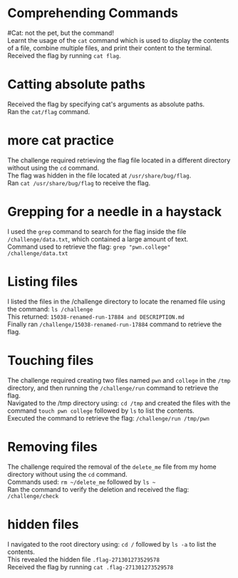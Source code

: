 # Comprehending Commands

#Cat: not the pet, but the command!  
Learnt the usage of the `cat` command which is used to display the contents of a file, combine multiple files, and print their content to the terminal.  
Received the flag by running `cat flag`.  

# Catting absolute paths
Received the flag by specifying cat's arguments as absolute paths.  
Ran the `cat/flag` command. 

# more cat practice
The challenge required retrieving the flag file located in a different directory without using the `cd` command.  
The flag was hidden in the file located at `/usr/share/bug/flag`.  
Ran `cat /usr/share/bug/flag` to receive the flag.

# Grepping for a needle in a haystack
I used the `grep` command to search for the flag inside the file `/challenge/data.txt`, which contained a large amount of text.  
Command used to retrieve the flag: `grep "pwn.college" /challenge/data.txt`   

# Listing files
I listed the files in the /challenge directory to locate the renamed file using the command: `ls /challenge`  
This returned: `15038-renamed-run-17884 and DESCRIPTION.md`  
Finally ran `/challenge/15038-renamed-run-17884` command to retrieve the flag.  

# Touching files
The challenge required creating two files named `pwn` and `college` in the `/tmp` directory, and then running the `/challenge/run` command to retrieve the flag.  
Navigated to the /tmp directory using: `cd /tmp` and created the files with the command `touch pwn college` followed by `ls` to list the contents.  
Executed the command to retrieve the flag: `/challenge/run /tmp/pwn`  

# Removing files
The challenge required the removal of the `delete_me` file from my home directory without using the `cd` command.  
Commands used: `rm ~/delete_me` followed by `ls ~`  
Ran the command to verify the deletion and received the flag: `/challenge/check`  

# hidden files
I navigated to the root directory using: `cd /` followed by `ls -a` to list the contents.  
This revealed the hidden file `.flag-271301273529578`  
Received the flag by running `cat .flag-271301273529578`









